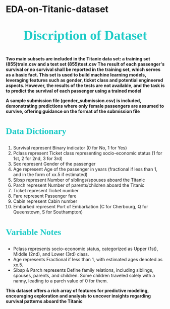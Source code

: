 # EDA-on-Titanic-dataset
# <p style="font-family:Bradley Hand ITC;font-size:150%;text-align:center;color:#1ECBC7;">Discription of Dataset</p>
**Two main subsets are included in the Titanic data set: a training set (855)train.csv and a test set (855)test.csv The result of each passenger's survival or no survival shall be reported in the training set, which serves as a basic fact. This set is used to build machine learning models, leveraging features such as gender, ticket class and potential engineered aspects. However, the results of the tests are not available, and the task is to predict the survival of each passenger using a trained model**

**A sample submission file (gender_submission.csv) is included, demonstrating predictions where only female passengers are assumed to survive, offering guidance on the format of the submission file**

# <p style="font-family:Bradley Hand ITC;font-size:100%;color:#1ECBC7;">Data Dictionary</p>

1. Survival represent Binary indicator (0 for No, 1 for Yes)
2. Pclass represent Ticket class representing socio-economic status (1 for 1st, 2 for 2nd, 3 for 3rd)
3. Sex represent Gender of the passenger
4. Age represent Age of the passenger in years (fractional if less than 1, and in the form of xx.5 if estimated)
5. Sibsp represent Number of siblings/spouses aboard the Titanic
6. Parch represent Number of parents/children aboard the Titanic
7. Ticket represent Ticket number
8. Fare represent Passenger fare
9. Cabin represent Cabin number
10. Embarked represent Port of Embarkation (C for Cherbourg, Q for Queenstown, S for Southampton)

# <p style="font-family:Bradley Hand ITC;font-size:100%;color:#1ECBC7;">Variable Notes</p>

* Pclass represents socio-economic status, categorized as Upper (1st), Middle (2nd), and Lower (3rd) class.
* Age represents Fractional if less than 1, with estimated ages denoted as xx.5.
* Sibsp & Parch represents Define family relations, including siblings, spouses, parents, and children. Some children traveled solely with a nanny, leading to a parch value of 0 for them.

**This dataset offers a rich array of features for predictive modeling, encouraging exploration and analysis to uncover insights regarding survival patterns aboard the Titanic**
